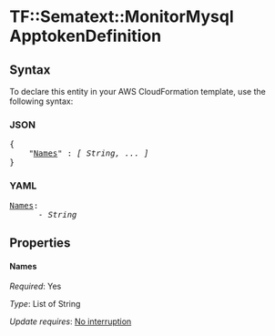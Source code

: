 # TF::Sematext::MonitorMysql ApptokenDefinition

## Syntax

To declare this entity in your AWS CloudFormation template, use the following syntax:

### JSON

<pre>
{
    "<a href="#names" title="Names">Names</a>" : <i>[ String, ... ]</i>
}
</pre>

### YAML

<pre>
<a href="#names" title="Names">Names</a>: <i>
      - String</i>
</pre>

## Properties

#### Names

_Required_: Yes

_Type_: List of String

_Update requires_: [No interruption](https://docs.aws.amazon.com/AWSCloudFormation/latest/UserGuide/using-cfn-updating-stacks-update-behaviors.html#update-no-interrupt)


